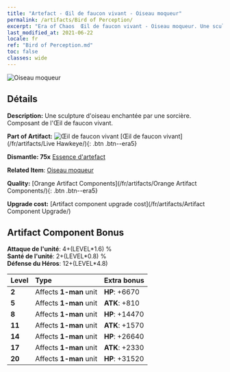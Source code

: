 ```yaml
---
title: "Artefact - Œil de faucon vivant - Oiseau moqueur"
permalink: /artifacts/Bird of Perception/
excerpt: "Era of Chaos  Œil de faucon vivant - Oiseau moqueur. Une sculpture d'oiseau enchantée par une sorcière. Composant de l'Œil de faucon vivant."
last_modified_at: 2021-06-22
locale: fr
ref: "Bird of Perception.md"
toc: false
classes: wide
---
```


 ![Oiseau moqueur](/images/t/artifact_40331.png)



## Détails

 **Description:** Une sculpture d'oiseau enchantée par une sorcière. Composant de l'Œil de faucon vivant.

 **Part of Artifact:** ![Œil de faucon vivant](/images/t/icon_artifact_33.png) [Œil de faucon vivant](/fr/artifacts/Live Hawkeye/){: .btn .btn--era5}

 **Dismantle: 75x** [Essence d'artefact](/ItemsFR/con_905/)

 **Related Item**: [Oiseau moqueur](/ItemsFR/art_132/)

 **Quality:** [Orange Artifact Components](/fr/artifacts/Orange Artifact Components/){: .btn .btn--era5}

 **Upgrade cost:** [Artifact component upgrade cost](/fr/artifacts/Artifact Component Upgrade/)

## Artifact Component Bonus

  **Attaque de l'unité**: 4+(LEVEL\*1.6) %<br/>**Santé de l'unité**: 2+(LEVEL\*0.8) %<br/>**Défense du Héros**: 12+(LEVEL\*4.8)

  |  Level  | Type |    Extra bonus  | 
  |:--------|:-----|:----------------| 
  | **2** | Affects **1-man** unit | **HP**: +6670 | 
  | **5** | Affects **1-man** unit | **ATK**: +810 | 
  | **8** | Affects **1-man** unit | **HP**: +14470 | 
  | **11** | Affects **1-man** unit | **ATK**: +1570 | 
  | **14** | Affects **1-man** unit | **HP**: +26640 | 
  | **17** | Affects **1-man** unit | **ATK**: +2330 | 
  | **20** | Affects **1-man** unit | **HP**: +31520 | 
